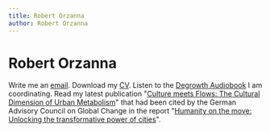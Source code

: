 ```yaml
---
title: Robert Orzanna
author: Robert Orzanna
---
```




# Robert Orzanna

Write me an [email](http://orzanna.de/email.png). Download my [CV](http://orzanna.de/CV.pdf). Listen to the [Degrowth Audiobook]() I am coordinating. Read my latest publication "[Culture meets Flows: The Cultural Dimension of Urban Metabolism](https://www.researchgate.net/profile/Robert_Orzanna/publication/275715073_Culture_meets_Flows_The_Cultural_Dimension_of_Urban_Metabolism/links/5544f20c0cf23ff71686977e.pdf)" that had been cited by the German Advisory Council on Global Change in the report "[Humanity on the move: Unlocking the transformative  power of cities](http://pure.iiasa.ac.at/12906/)".